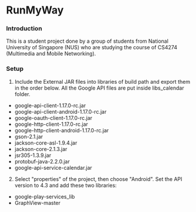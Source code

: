 RunMyWay
========

### Introduction
This is a student project done by a group of students from National University of Singapore (NUS) who are studying the 
course of CS4274 (Multimedia and Mobile Networking).

### Setup

1. Include the External JAR files into libraries of build path and export them in the order below. All the Google API files 
are put inside libs\_calendar folder.

* google-api-client-1.17.0-rc.jar
* google-api-client-android-1.17.0-rc.jar
* google-oauth-client-1.17.0-rc.jar
* google-http-client-1.17.0-rc.jar
* google-http-client-android-1.17.0-rc.jar
* gson-2.1.jar
* jackson-core-asl-1.9.4.jar
* jackson-core-2.1.3.jar
* jsr305-1.3.9.jar
* protobuf-java-2.2.0.jar
* google-api-service-calendar.jar

2. Select "properties" of the project, then choose "Android". Set the API version to 4.3 and add these two libraries:

* google-play-services\_lib
* GraphView-master
